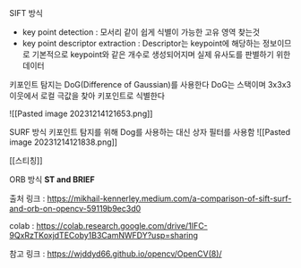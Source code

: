 

SIFT 방식
- key point detection : 모서리 같이 쉽게 식별이 가능한 고유 영역 찾는것
- key point descriptor extraction : Descriptor는 keypoint에 해당하는 정보이므로 기본적으로 keypoint와 같은 개수로 생성되어지며 실제 유사도를 판별하기 위한 데이터

키포인트 탐지는 DoG(Difference of Gaussian)를 사용한다
DoG는 스택이며 3x3x3 이웃에서 로컬 극값을 찾아 키포인트로 식별한다

![[Pasted image 20231214121653.png]]

SURF 방식
키포인트 탐지를 위해 Dog를 사용하는 대신 상자 필터를 사용함
![[Pasted image 20231214121838.png]]

[[스티칭]]

ORB 방식
**ST and BRIEF**

출처 링크 : https://mikhail-kennerley.medium.com/a-comparison-of-sift-surf-and-orb-on-opencv-59119b9ec3d0

colab : https://colab.research.google.com/drive/1IFC-9QxRzTKoxjdTECoby1B3CamNWFDY?usp=sharing

참고 링크 : https://wjddyd66.github.io/opencv/OpenCV(8)/